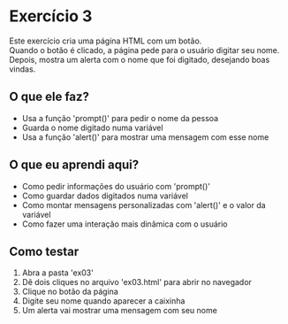 # Exercício 3 

Este exercício cria uma página HTML com um botão.  
Quando o botão é clicado, a página pede para o usuário digitar seu nome.  
Depois, mostra um alerta com o nome que foi digitado, desejando boas vindas.

## O que ele faz?

- Usa a função 'prompt()' para pedir o nome da pessoa
- Guarda o nome digitado numa variável
- Usa a função 'alert()' para mostrar uma mensagem com esse nome

## O que eu aprendi aqui?

- Como pedir informações do usuário com 'prompt()'
- Como guardar dados digitados numa variável
- Como montar mensagens personalizadas com 'alert()' e o valor da variável
- Como fazer uma interação mais dinâmica com o usuário

## Como testar

1. Abra a pasta 'ex03'
2. Dê dois cliques no arquivo 'ex03.html' para abrir no navegador
3. Clique no botão da página
4. Digite seu nome quando aparecer a caixinha
5. Um alerta vai mostrar uma mensagem com seu nome
